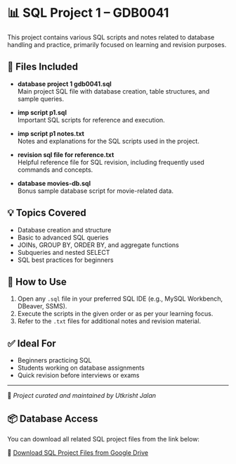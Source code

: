 # 📊 SQL Project 1 – GDB0041

This project contains various SQL scripts and notes related to database handling and practice, primarily focused on learning and revision purposes.

## 📁 Files Included

- **database project 1 gdb0041.sql**  
  Main project SQL file with database creation, table structures, and sample queries.

- **imp script p1.sql**  
  Important SQL scripts for reference and execution.

- **imp script p1 notes.txt**  
  Notes and explanations for the SQL scripts used in the project.

- **revision sql file for reference.txt**  
  Helpful reference file for SQL revision, including frequently used commands and concepts.

- **database movies-db.sql**  
  Bonus sample database script for movie-related data.

## 💡 Topics Covered

- Database creation and structure
- Basic to advanced SQL queries
- JOINs, GROUP BY, ORDER BY, and aggregate functions
- Subqueries and nested SELECT
- SQL best practices for beginners

## 📌 How to Use

1. Open any `.sql` file in your preferred SQL IDE (e.g., MySQL Workbench, DBeaver, SSMS).
2. Execute the scripts in the given order or as per your learning focus.
3. Refer to the `.txt` files for additional notes and revision material.

## ✅ Ideal For

- Beginners practicing SQL
- Students working on database assignments
- Quick revision before interviews or exams

---

📁 *Project curated and maintained by Utkrisht Jalan*

## 📦 Database Access

You can download all related SQL project files from the link below:

🔗 [Download SQL Project Files from Google Drive](https://drive.google.com/drive/folders/1J3MzWAXH89cnY9JZtbYOzS2qMgtXbVQf?usp=sharing)

